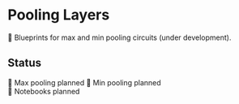 # Pooling Layers

🚧 Blueprints for max and min pooling circuits (under development).

## Status

📝 Max pooling planned 
📝 Min pooling planned  
📝 Notebooks planned


